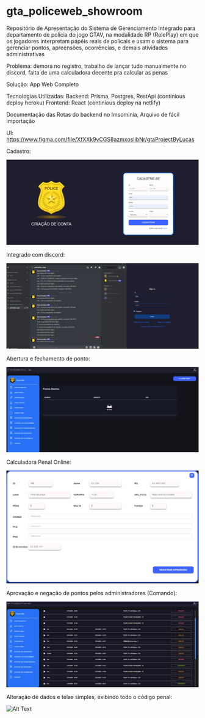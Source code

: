 # gta_policeweb_showroom

Repositório de Apresentação do Sistema de Gerenciamento Integrado para departamento de polícia do jogo GTAV, na modalidade RP (RolePlay) em que os jogadores interpretam papéis reais de policais e usam o sistema para gerenciar pontos, apreensões, ocorrências, e demais atividades administrativas

Problema: demora no registro, trabalho de lançar tudo manualmente no discord, falta de uma calculadora decente pra calcular as penas

Solução: App Web Completo

Tecnologias Utilizadas:
Backend: Prisma, Postgres, RestApi (continious deploy heroku)
Frontend: React (continious deploy na netlify)

Documentação das Rotas do backend no Imsominia, Arquivo de fácil importação

UI: https://www.figma.com/file/XfXXk9vCGS8azmxosIibNr/gtaProjectByLucas

Cadastro:

![Alt Text](https://github.com/almcarvalho/gta_policeweb_showroom/blob/main/demos/Demo1.gif)

Integrado com discord:

![Alt Text](https://github.com/almcarvalho/gta_policeweb_showroom/blob/main/demos/Demo2.gif)

Abertura e fechamento de ponto:

![Alt Text](https://github.com/almcarvalho/gta_policeweb_showroom/blob/main/demos/Demo4.gif)

Calculadora Penal Online:

![Alt Text](https://github.com/almcarvalho/gta_policeweb_showroom/blob/main/demos/Demo3.gif)

Aprovação e negação de pontos pelos administradores (Comando):

![Alt Text](https://github.com/almcarvalho/gta_policeweb_showroom/blob/main/demos/Demo5.gif)

Alteração de dados e telas simples, exibindo todo o código penal:

![Alt Text](https://github.com/almcarvalho/gta_policeweb_showroom/blob/main/demos/Demo6.gif)
